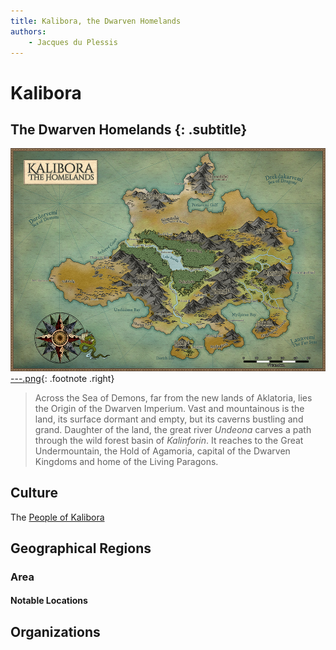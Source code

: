 ```yaml
---
title: Kalibora, the Dwarven Homelands
authors:
    - Jacques du Plessis
---
```

# Kalibora
## The Dwarven Homelands {: .subtitle}

![Map](../../assets/images/maps/kalibora_web.png "Map of Kalibora")
[---.png](../../assets/images/maps/kalibora.png){: .footnote .right}

> Across the Sea of Demons, far from the new lands of Aklatoria, lies the Origin of the Dwarven Imperium. Vast and mountainous is the land, its surface dormant and empty, but its caverns bustling and grand. Daughter of the land, the great river _Undeona_ carves a path through the wild forest basin of _Kalinforin_. It reaches to the Great Undermountain, the Hold of Agamoria, capital of the Dwarven Kingdoms and home of the Living Paragons.

## Culture
The [People of Kalibora](/people/by_region/__)

## Geographical Regions
### Area
#### Notable Locations

## Organizations